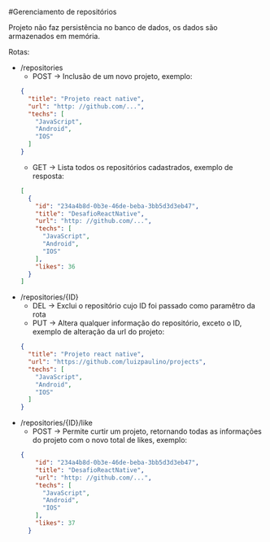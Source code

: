 #Gerenciamento de repositórios

Projeto não faz persistência no banco de dados, os dados são armazenados em memória.

Rotas:
  - /repositories
    - POST -> Inclusão de um novo projeto, exemplo:
    ```json
    {
      "title": "Projeto react native",
      "url": "http: //github.com/...",
      "techs": [
        "JavaScript",
        "Android",
        "IOS"
      ]
    }
    ```
    - GET -> Lista todos os repositórios cadastrados, exemplo de resposta:
    ```json
    [
      {
        "id": "234a4b8d-0b3e-46de-beba-3bb5d3d3eb47",
        "title": "DesafioReactNative",
        "url": "http: //github.com/...",
        "techs": [
          "JavaScript",
          "Android",
          "IOS"
        ],
        "likes": 36
      }
    ]
    ```
  - /repositories/{ID}
    - DEL -> Exclui o repositório cujo ID foi passado como paramêtro da rota
    - PUT -> Altera qualquer informação do repositório, exceto o ID, exemplo de alteração da url do projeto:
    ```json
    {
      "title": "Projeto react native",
      "url": "https://github.com/luizpaulino/projects",
      "techs": [
        "JavaScript",
        "Android",
        "IOS"
      ]
    }
    ```
  - /repositories/{ID}/like
    - POST -> Permite curtir um projeto, retornando todas as informações do projeto com o novo total de likes, exemplo:
    ```json
    {
        "id": "234a4b8d-0b3e-46de-beba-3bb5d3d3eb47",
        "title": "DesafioReactNative",
        "url": "http: //github.com/...",
        "techs": [
          "JavaScript",
          "Android",
          "IOS"
        ],
        "likes": 37
      }
    ```
